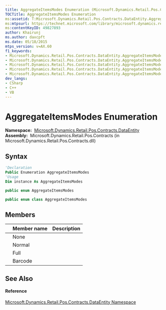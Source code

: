 ```yaml
---
title: AggregateItemsModes Enumeration (Microsoft.Dynamics.Retail.Pos.Contracts.DataEntity)
TOCTitle: AggregateItemsModes Enumeration
ms:assetid: T:Microsoft.Dynamics.Retail.Pos.Contracts.DataEntity.AggregateItemsModes
ms:mtpsurl: https://technet.microsoft.com/library/microsoft.dynamics.retail.pos.contracts.dataentity.aggregateitemsmodes(v=AX.60)
ms:contentKeyID: 49827893
author: Khairunj
ms.author: daxcpft
ms.date: 05/18/2015
mtps_version: v=AX.60
f1_keywords:
- Microsoft.Dynamics.Retail.Pos.Contracts.DataEntity.AggregateItemsModes
- Microsoft.Dynamics.Retail.Pos.Contracts.DataEntity.AggregateItemsModes.Barcode
- Microsoft.Dynamics.Retail.Pos.Contracts.DataEntity.AggregateItemsModes.Full
- Microsoft.Dynamics.Retail.Pos.Contracts.DataEntity.AggregateItemsModes.None
- Microsoft.Dynamics.Retail.Pos.Contracts.DataEntity.AggregateItemsModes.Normal
dev_langs:
- CSharp
- C++
- VB
---
```


# AggregateItemsModes Enumeration

**Namespace:**  [Microsoft.Dynamics.Retail.Pos.Contracts.DataEntity](microsoft-dynamics-retail-pos-contracts-dataentity-namespace.md)  
**Assembly:**  Microsoft.Dynamics.Retail.Pos.Contracts (in Microsoft.Dynamics.Retail.Pos.Contracts.dll)

## Syntax

``` vb
'Declaration
Public Enumeration AggregateItemsModes
'Usage
Dim instance As AggregateItemsModes
```

``` csharp
public enum AggregateItemsModes
```

``` c++
public enum class AggregateItemsModes
```

## Members

<table>
<thead>
<tr class="header">
<th></th>
<th>Member name</th>
<th>Description</th>
</tr>
</thead>
<tbody>
<tr class="odd">
<td></td>
<td>None</td>
<td></td>
</tr>
<tr class="even">
<td></td>
<td>Normal</td>
<td></td>
</tr>
<tr class="odd">
<td></td>
<td>Full</td>
<td></td>
</tr>
<tr class="even">
<td></td>
<td>Barcode</td>
<td></td>
</tr>
</tbody>
</table>


## See Also

#### Reference

[Microsoft.Dynamics.Retail.Pos.Contracts.DataEntity Namespace](microsoft-dynamics-retail-pos-contracts-dataentity-namespace.md)

